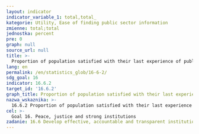 ```yaml
---
layout: indicator
indicator_variable_1: total,total_
kategorie: Utility, Ease of finding public sector information
zmienne: total;total
jednostka: percent
pre: 0
graph: null
source_url: null
title: >-
  Proportion of population satisfied with their last experience of public services
lang: en
permalink: /en/statistics_glob/16-6-2/
sdg_goal: 16
indicator: 16.6.2
target_id: '16.6.2'
graph_title: Proportion of population satisfied with their last experience of public services
nazwa_wskaznika: >-
  16.6.2 Proportion of population satisfied with their last experience of public services
cel: >-
  Goal 16. Peace, justice and strong institutions
zadanie: 16.6 Develop effective, accountable and transparent institutions at all levels
---
```

